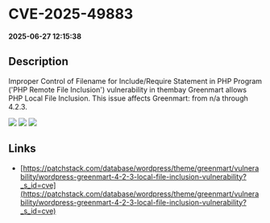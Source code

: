 # CVE-2025-49883

**2025-06-27 12:15:38**

## Description
Improper Control of Filename for Include/Require Statement in PHP Program ('PHP Remote File Inclusion') vulnerability in thembay Greenmart allows PHP Local File Inclusion. This issue affects Greenmart: from n/a through 4.2.3.

![](https://img.shields.io/static/v1?label=Score&message=8.1&color=red)
![](https://img.shields.io/static/v1?label=Severity&message=HIGH&color=red)
![](https://img.shields.io/static/v1?label=CWE&message=RFI&color=green)

## Links
- [https://patchstack.com/database/wordpress/theme/greenmart/vulnerability/wordpress-greenmart-4-2-3-local-file-inclusion-vulnerability?_s_id=cve](https://patchstack.com/database/wordpress/theme/greenmart/vulnerability/wordpress-greenmart-4-2-3-local-file-inclusion-vulnerability?_s_id=cve)
